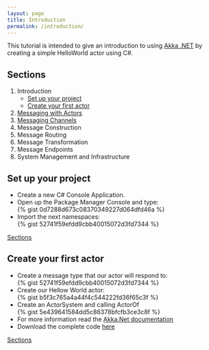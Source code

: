 ```yaml
---
layout: page
title: Introduction
permalink: /introduction/
---
```

<p class="rss-subscribe">
This tutorial is intended to give an introduction to using <a href="http://getakka.net/">Akka .NET</a> by creating a simple HelloWorld actor using C#.
</p>
<h2 class="page-heading"><a name="Sections">Sections</a></h2>
  <ol>
    <li>Introduction
    <ul>
        <li>
        <a href="#SetUpProject">Set up your project</a>
        </li>
        <li>    
        <a href="#CreateFirstActor">Create your first actor</a>
        </li>
    </ul></li>
    <li><a href="/messaging-with-actors/">Messaging with Actors</a></li>
    <li><a href="/messaging-channels/">Messaging Channels</a></li>
    <li>Message Construction</li>
    <li>Message Routing</li>
    <li>Message Transformation</li>
    <li>Message Endpoints</li>
    <li>System Management and Infrastructure</li>
  </ol>

<h2 class="page-heading"><a name="SetUpProject">Set up your project</a></h2>
<ul>
<li>Create a new C# Console Application.</li>
<li>Open up the Package Manager Console and type: </li>
{% gist 0d7288d673c08370349227d064dfd46a %}
<li>Import the next namespaces:</li>
{% gist 52741f59efdd9cbb40015072d3fd7344 %}
</ul>
<p><a href="#Sections">Sections</a></p>
<h2 class="page-heading"><a name="CreateFirstActor">Create your first actor</a></h2>
<ul>
<li>Create a message type that our actor will respond to:</li>
{% gist 52741f59efdd9cbb40015072d3fd7344 %}
<li>Create our Hellow World actor:</li>
{% gist b5f3c765a4a44f4c544222fd36f65c3f %}
<li>Create an ActorSystem and calling ActorOf</li>
{% gist 5e439641584dd5c86378bfcfb3ce3c8f %}
<li>For more information read the <a href="http://getakka.net/docs/" target="_blank">Akka.Net documentation</a></li>
<li>Download the complete code <a href="{{ site.github_repository }}/Introduction/HelloWorldAkka/" target="_blank">here</a></li>
</ul>
<p><a href="#Sections">Sections</a></p>